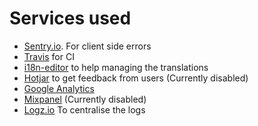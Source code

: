 # Services used

- [Sentry.io](https://sentry.io). For client side errors
- [Travis](https://travis-ci.org/etcaterva/eas-frontend) for CI
- [i18n-editor](https://github.com/etcaterva/eas-frontend/wiki/Translations) to help managing the translations
- [Hotjar](https://www.hotjar.com) to get feedback from users (Currently disabled)
- [Google Analytics](https://analytics.google.com/analytics/web)
- [Mixpanel](https://mixpanel.com) (Currently disabled)
- [Logz.io](https://app.logz.io) To centralise the logs
